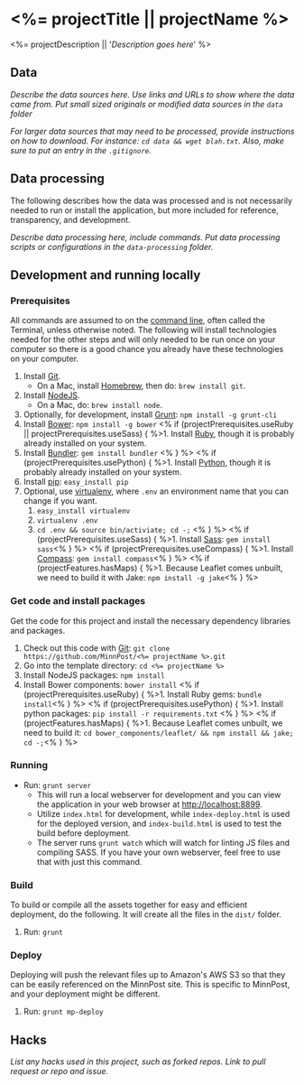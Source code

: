# <%= projectTitle || projectName %>

<%= projectDescription || '*Description goes here*' %>

## Data

*Describe the data sources here.  Use links and URLs to show where the data came from.  Put small sized originals or modified data sources in the ```data``` folder*

*For larger data sources that may need to be processed, provide instructions on how to download.  For instance:  ```cd data && wget blah.txt```.  Also, make sure to put an entry in the ```.gitignore```.*

## Data processing

The following describes how the data was processed and is not necessarily needed to run or install the application, but more included for reference, transparency, and development.

*Describe data processing here, include commands.  Put data processing scripts or configurations in the ```data-processing``` folder.*

## Development and running locally

### Prerequisites

All commands are assumed to on the [command line](http://en.wikipedia.org/wiki/Command-line_interface), often called the Terminal, unless otherwise noted.  The following will install technologies needed for the other steps and will only needed to be run once on your computer so there is a good chance you already have these technologies on your computer.

1. Install [Git](http://git-scm.com/).
   * On a Mac, install [Homebrew](http://brew.sh/), then do: `brew install git`.
1. Install [NodeJS](http://nodejs.org/).
   * On a Mac, do: `brew install node`.
1. Optionally, for development, install [Grunt](http://gruntjs.com/): `npm install -g grunt-cli`
1. Install [Bower](http://bower.io/): `npm install -g bower`
<% if (projectPrerequisites.useRuby || projectPrerequisites.useSass) { %>1. Install [Ruby](http://www.ruby-lang.org/en/downloads/), though it is probably already installed on your system.
1. Install [Bundler](http://gembundler.com/): `gem install bundler` <% } %>
<% if (projectPrerequisites.usePython) { %>1. Install [Python](http://www.python.org/getit/), though it is probably already installed on your system.
1. Install [pip](https://pypi.python.org/pypi/pip): `easy_install pip`
1. Optional, use [virtualenv](http://www.virtualenv.org/en/latest/), where `.env` an environment name that you can change if you want.
    1. `easy_install virtualenv`
    1. `virtualenv .env`
    1. `cd .env && source bin/activiate; cd -;` <% } %>
<% if (projectPrerequisites.useSass) { %>1. Install [Sass](http://sass-lang.com/): `gem install sass`<% } %>
<% if (projectPrerequisites.useCompass) { %>1. Install [Compass](http://compass-style.org/): `gem install compass`<% } %>
<% if (projectFeatures.hasMaps) { %>1. Because Leaflet comes unbuilt, we need to build it with Jake: `npm install -g jake`<% } %>

### Get code and install packages

Get the code for this project and install the necessary dependency libraries and packages.

1. Check out this code with [Git](http://git-scm.com/): `git clone https://github.com/MinnPost/<%= projectName %>.git`
1. Go into the template directory: `cd <%= projectName %>`
1. Install NodeJS packages: `npm install`
1. Install Bower components: `bower install`
<% if (projectPrerequisites.useRuby) { %>1. Install Ruby gems: `bundle install`<% } %>
<% if (projectPrerequisites.usePython) { %>1. Install python packages: `pip install -r requirements.txt` <% } %>
<% if (projectFeatures.hasMaps) { %>1. Because Leaflet comes unbuilt, we need to build it: `cd bower_components/leaflet/ && npm install && jake; cd -;`<% } %>

### Running

* Run: `grunt server`
    * This will run a local webserver for development and you can view the application in your web browser at [http://localhost:8899](http://localhost:8899).
    * Utilize `index.html` for development, while `index-deploy.html` is used for the deployed version, and `index-build.html` is used to test the build before deployment.
    * The server runs `grunt watch` which will watch for linting JS files and compiling SASS.  If you have your own webserver, feel free to use that with just this command.

### Build

To build or compile all the assets together for easy and efficient deployment, do the following.  It will create all the files in the `dist/` folder.

1. Run: `grunt`

### Deploy

Deploying will push the relevant files up to Amazon's AWS S3 so that they can be easily referenced on the MinnPost site.  This is specific to MinnPost, and your deployment might be different.

1. Run: `grunt mp-deploy`

## Hacks

*List any hacks used in this project, such as forked repos.  Link to pull request or repo and issue.*
